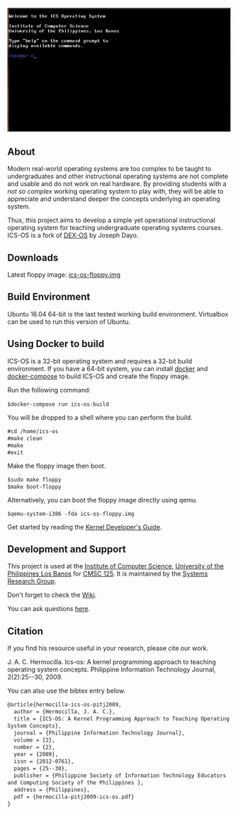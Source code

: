 ![Alt Text](./ics-os.gif)

## About

Modern real-world operating systems are too complex to be taught to undergraduates and other instructional operating systems are not complete and usable and do not work on real hardware. By providing students with a _not so complex_ working operating system to play with, they will be able to appreciate and understand deeper the concepts underlying an operating system.

Thus, this project aims to develop a simple yet operational instructional operating system for teaching undergraduate operating systems courses. ICS-OS is a fork of <a href='http://sourceforge.net/projects/dex-os'>DEX-OS</a> by Joseph Dayo.

## Downloads

Latest floppy image: <a href='https://github.com/srg-ics-uplb/ics-os/raw/master/ics-os/ics-os-floppy.img'>ics-os-floppy.img</a>

## Build Environment

Ubuntu 16.04 64-bit is the last tested working build environment. Virtualbox can be used 
to run this version of Ubuntu.


## Using Docker to build

ICS-OS is a 32-bit operating system and requires a 32-bit build environment. If you have a 64-bit system, 
you can install [docker](https://docs.docker.com/engine/install/ubuntu/) and [docker-compose](https://docs.docker.com/compose/install/) to build ICS-OS and create the floppy image.

Run the following command:

`$docker-compose run ics-os-build`

You will be dropped to a shell where you can perform the build. 

```
#cd /home/ics-os
#make clean
#make
#exit
```
Make the floppy image then boot.

```
$sudo make floppy
$make boot-floppy
```

Alternatively, you can boot the floppy image directly using qemu.
```
$qemu-system-i386 -fda ics-os-floppy.img
```
Get started by reading the <a href="https://github.com/srg-ics-uplb/ics-os/wiki/Kernel-Developer's-Guide">Kernel Developer's Guide</a>.

## Development and Support
This project is used at the <a href='http://www.ics.uplb.edu.ph'>Institute of Computer Science</a>, <a href='http://www.uplb.edu.ph'>University of the Philippines Los Banos</a> for <a href='http://ics.uplb.edu.ph/courses/ugrad/cmsc/125'>CMSC 125</a>. It is maintained by the <a href='http://srg.ics.uplb.edu.ph'>Systems Research Group</a>.

Don't forget to check the <a href="http://github.com/srg-ics-uplb/ics-os/wiki">Wiki</a>.

You can ask questions <a href="https://groups.google.com/forum/#!forum/ics-os">here</a>.

## Citation

If you find his resource useful in your research, please cite our work.


J. A. C. Hermocilla. Ics-os: A kernel programming approach to teaching operating system concepts. Philippine Information Technology Journal, 2(2):25--30, 2009.


You can also use the bibtex entry below.

```
@article{hermocilla-ics-os-pitj2009,
  author = {Hermocilla, J. A. C.},
  title = {ICS-OS: A Kernel Programming Approach to Teaching Operating System Concepts},
  journal = {Philippine Information Technology Journal},
  volume = {2},
  number = {2},
  year = {2009},
  issn = {2012-0761},
  pages = {25--30},
  publisher = {Philippine Society of Information Technology Educators and Computing Society of the Philippines },
  address = {Philippines},
  pdf = {hermocilla-pitj2009-ics-os.pdf}
}
```
